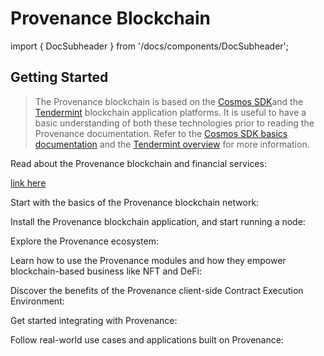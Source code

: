 # Provenance Blockchain

import { DocSubheader } from '/docs/components/DocSubheader';

<DocSubheader text="Provenance Blockchain is a distributed, proof-of-stake blockchain designed for financial service industries."
/>

## Getting Started

> The Provenance blockchain is based on the [Cosmos SDK](https://docs.cosmos.network/v0.42/)and the [Tendermint](https://docs.tendermint.com/master/) blockchain application platforms. It is useful to have a basic understanding of both these technologies prior to reading the Provenance documentation. Refer to the [Cosmos SDK basics documentation](https://docs.cosmos.network/v0.42/intro/overview.html) and the [Tendermint overview](https://docs.tendermint.com/master/introduction/what-is-tendermint.html#) for more information.

Read about the Provenance blockchain and financial services:

[link here](/docs/blockchain/introduction/)

Start with the basics of the Provenance blockchain network:


Install the Provenance blockchain application, and start running a node:


Explore the Provenance ecosystem:

Learn how to use the Provenance modules and how they empower blockchain-based business like NFT and DeFi:

Discover the benefits of the Provenance client-side Contract Execution Environment:


Get started integrating with Provenance:

Follow real-world use cases and applications built on Provenance:
